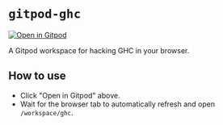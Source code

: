 # `gitpod-ghc`

[![Open in Gitpod](https://gitpod.io/button/open-in-gitpod.svg)](https://gitpod.io/#https://github.com/TerrorJack/gitpod-ghc)

A Gitpod workspace for hacking GHC in your browser.

## How to use

- Click "Open in Gitpod" above.
- Wait for the browser tab to automatically refresh and open
  `/workspace/ghc`.
